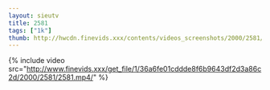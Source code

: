 ```yaml
--- 
layout: sieutv
title: 2581
tags: ["1k"]
thumb: http://hwcdn.finevids.xxx/contents/videos_screenshots/2000/2581/preview.mp4.jpg
---
```

{% include video src="http://www.finevids.xxx/get_file/1/36a6fe01cddde8f6b9643df2d3a86c2d/2000/2581/2581.mp4/" %} 
